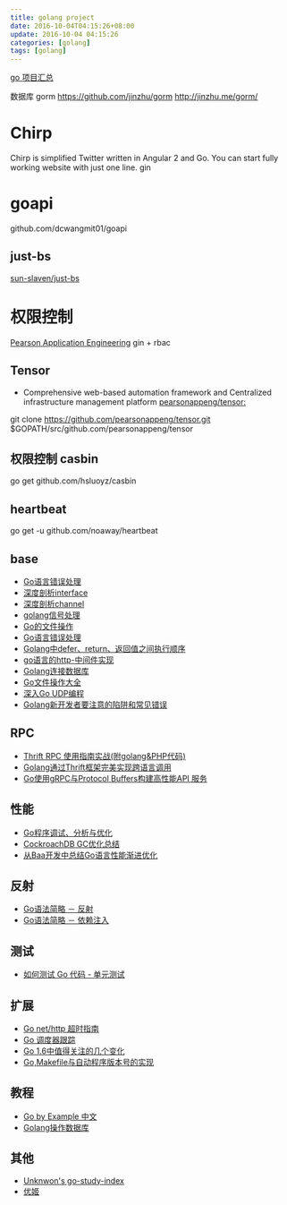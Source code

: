 ```yaml
---
title: golang project
date: 2016-10-04T04:15:26+08:00
update: 2016-10-04 04:15:26
categories: [golang]
tags: [golang]
---
```

[go 项目汇总](https://github.com/hackstoic/golang-open-source-projects)

数据库  gorm
https://github.com/jinzhu/gorm
http://jinzhu.me/gorm/
# Chirp
Chirp is simplified Twitter written in Angular 2 and Go. You can start
fully working website with just one line.
gin

# goapi
github.com/dcwangmit01/goapi
## just-bs
[sun-slaven/just-bs](https://github.com/sun-slaven/just-bs/tree/master)

# 权限控制
[Pearson Application Engineering](https://github.com/pearsonappeng)
gin + rbac
## Tensor
 - Comprehensive web-based automation framework and Centralized infrastructure management platform
[pearsonappeng/tensor: ](https://github.com/pearsonappeng/tensor)

 git clone https://github.com/pearsonappeng/tensor.git $GOPATH/src/github.com/pearsonappeng/tensor

## 权限控制 casbin
go get github.com/hsluoyz/casbin

## heartbeat
go get -u github.com/noaway/heartbeat

## base
- [Go语言错误处理](http://tonybai.com/2015/10/30/error-handling-in-go/)
- [深度剖析interface](http://shanks.leanote.com/post/interface%E8%AF%A6%E8%A7%A3)
- [深度剖析channel](http://shanks.leanote.com/post/%E6%B7%B1%E5%BA%A6%E5%89%96%E6%9E%90channel)
- [golang信号处理](http://shanks.leanote.com/post/golang%E4%BF%A1%E5%8F%B7%E5%A4%84%E7%90%86)
- [Go的文件操作](https://xiequan.info/go%E7%9A%84%E6%96%87%E4%BB%B6%E6%93%8D%E4%BD%9C/)
- [Go语言错误处理](http://www.tuicool.com/articles/fqEr2mf)
- [Golang中defer、return、返回值之间执行顺序](https://xiequan.info/golang%E4%B8%ADdefer%E3%80%81return%E3%80%81%E8%BF%94%E5%9B%9E%E5%80%BC%E4%B9%8B%E9%97%B4%E6%89%A7%E8%A1%8C%E9%A1%BA%E5%BA%8F/)
- [go语言的http-中间件实现](https://xiequan.info/go%E8%AF%AD%E8%A8%80%E7%9A%84http-%E4%B8%AD%E9%97%B4%E4%BB%B6%E5%AE%9E%E7%8E%B0/)
- [Golang连接数据库](http://www.tomshine.xyz/2016/04/07/Golang%E8%BF%9E%E6%8E%A5%E6%95%B0%E6%8D%AE%E5%BA%93/)
- [Go文件操作大全](http://colobu.com/2016/10/12/go-file-operations/)
- [深入Go UDP编程](http://colobu.com/2016/10/19/Go-UDP-Programming/)
- [Golang新开发者要注意的陷阱和常见错误](http://colobu.com/2015/09/07/gotchas-and-common-mistakes-in-go-golang/)

## RPC
 - [Thrift RPC 使用指南实战(附golang&PHP代码)](http://blog.csdn.net/liuxinmingcode/article/details/45696237)
 - [Golang通过Thrift框架完美实现跨语言调用](http://blog.csdn.net/pkueecser/article/details/48004631)
- [Go使用gRPC与Protocol Buffers构建高性能API 服务](https://xiequan.info/go%E4%BD%BF%E7%94%A8grpc%E4%B8%8Eprotocol-buffers%E6%9E%84%E5%BB%BA%E9%AB%98%E6%80%A7%E8%83%BDapi-%E6%9C%8D%E5%8A%A1/)

## 性能
- [Go程序调试、分析与优化](http://tonybai.com/2015/08/25/go-debugging-profiling-optimization/)
- [CockroachDB GC优化总结](http://studygolang.com/articles/5420)
- [从Baa开发中总结Go语言性能渐进优化](https://segmentfault.com/a/1190000005690821)

## 反射
- [Go语法简略 － 反射](http://www.zddhub.com/memo/2015/07/03/go-reflect/)
- [Go语法简略 － 依赖注入](http://www.zddhub.com/memo/2015/07/05/go-dependency-inject/)

## 测试
- [如何测试 Go 代码 - 单元测试](http://codethoughts.info/go/2015/04/05/how-to-test-go-code/)

## 扩展
- [Go net/http 超时指南](http://www.oschina.net/translate/the-complete-guide-to-golang-net-http-timeouts)
- [Go 调度器跟踪](http://colobu.com/2016/04/19/Scheduler-Tracing-In-Go/)
- [Go 1.6中值得关注的几个变化](http://tonybai.com/)
- [Go,Makefile与自动程序版本号的实现](https://xiaozhou.net/go-makefile-and-auto-version-2016-06-13.html)

## 教程
- [Go by Example 中文](http://gobyexample.everyx.in/)
- [Golang操作数据库](http://www.mincoder.com/article/3533.shtml)

## 其他
- [Unknwon's go-study-index](https://github.com/Unknwon/go-study-index)
- [优姬](http://www.yougam.com/)
